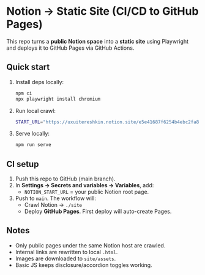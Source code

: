 # Notion → Static Site (CI/CD to GitHub Pages)

This repo turns a **public Notion space** into a **static site** using Playwright and deploys it to GitHub Pages via GitHub Actions.

## Quick start
1. Install deps locally:
   ```bash
   npm ci
   npx playwright install chromium
   ```
2. Run local crawl:
   ```bash
   START_URL="https://uxuitereshkin.notion.site/e5e41687f6254b4ebc2fa8a225732db4" npm run crawl
   ```
3. Serve locally:
   ```bash
   npm run serve
   ```

## CI setup
1. Push this repo to GitHub (main branch).
2. In **Settings → Secrets and variables → Variables**, add:
   - `NOTION_START_URL` = your public Notion root page.
3. Push to `main`. The workflow will:
   - Crawl Notion → `./site`
   - Deploy **GitHub Pages**. First deploy will auto-create Pages.

## Notes
- Only public pages under the same Notion host are crawled.
- Internal links are rewritten to local `.html`.
- Images are downloaded to `site/assets`.
- Basic JS keeps disclosure/accordion toggles working.
